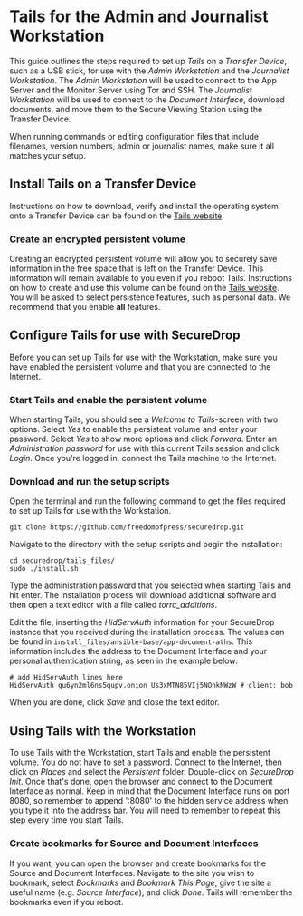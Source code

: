 # Tails for the Admin and Journalist Workstation

This guide outlines the steps required to set up *Tails* on a *Transfer Device*, such as a USB stick, for use with the *Admin Workstation* and the *Journalist Workstation*. The *Admin Workstation* will be used to connect to the App Server and the Monitor Server using Tor and SSH. The *Journalist Workstation* will be used to connect to the *Document Interface*, download documents, and move them to the Secure Viewing Station using the Transfer Device.

When running commands or editing configuration files that include filenames, version numbers, admin or journalist names, make sure it all matches your setup.

## Install Tails on a Transfer Device

Instructions on how to download, verify and install the operating system onto a Transfer Device can be found on the [Tails website](https://tails.boum.org/download/index.en.html).

### Create an encrypted persistent volume

Creating an encrypted persistent volume will allow you to securely save information in the free space that is left on the Transfer Device. This information will remain available to you even if you reboot Tails. Instructions on how to create and use this volume can be found on the [Tails website](https://tails.boum.org/doc/first_steps/persistence/index.en.html). You will be asked to select persistence features, such as personal data. We recommend that you enable **all** features.

## Configure Tails for use with SecureDrop

Before you can set up Tails for use with the Workstation, make sure you have enabled the persistent volume and that you are connected to the Internet.

### Start Tails and enable the persistent volume

When starting Tails, you should see a *Welcome to Tails*-screen with two options. Select *Yes* to enable the persistent volume and enter your password. Select *Yes* to show more options and click *Forward*. Enter an *Administration password* for use with this current Tails session and click *Login*. Once you're logged in, connect the Tails machine to the Internet.

### Download and run the setup scripts

Open the terminal and run the following command to get the files required to set up Tails for use with the Workstation.

```
git clone https://github.com/freedomofpress/securedrop.git
```

Navigate to the directory with the setup scripts and begin the installation:

```
cd securedrop/tails_files/
sudo ./install.sh
```

Type the administration password that you selected when starting Tails and hit enter. The installation process will download additional software and then open a text editor with a file called *torrc_additions*. 

Edit the file, inserting the *HidServAuth* information for your SecureDrop instance that you received during the installation process. The values can be found in `install_files/ansible-base/app-document-aths`. This information includes the address to the Document Interface and your personal authentication string, as seen in the example below: 

```
# add HidServAuth lines here
HidServAuth gu6yn2ml6ns5qupv.onion Us3xMTN85VIj5NOnkNWzW # client: bob
```

When you are done, click *Save* and close the text editor.

## Using Tails with the Workstation

To use Tails with the Workstation, start Tails and enable the persistent volume. You do not have to set a password. Connect to the Internet, then click on *Places* and select the *Persistent* folder. Double-click on *SecureDrop Init*. Once that's done, open the browser and connect to the Document Interface as normal. Keep in mind that the Document Interface runs on port 8080, so remember to append ':8080' to the hidden service address when you type it into the address bar. You will need to remember to repeat this step every time you start Tails.

### Create bookmarks for Source and Document Interfaces

If you want, you can open the browser and create bookmarks for the Source and Document Interfaces. Navigate to the site you wish to bookmark, select *Bookmarks* and *Bookmark This Page*, give the site a useful name (e.g. *Source Interface*), and click *Done*. Tails will remember the bookmarks even if you reboot.

